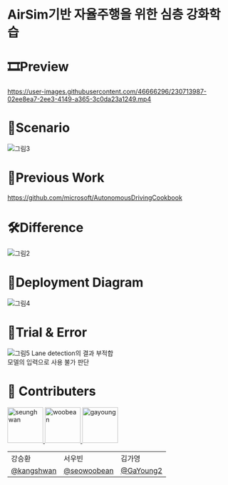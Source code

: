 # AirSim기반 자율주행을 위한 심층 강화학습

# 🎞Preview  
https://user-images.githubusercontent.com/46666296/230713987-02ee8ea7-2ee3-4149-a365-3c0da23a1249.mp4

# 📗Scenario
![그림3](https://user-images.githubusercontent.com/46666296/230714126-cd2fd952-687b-4072-a1af-01aeeeb2afc6.png)

# 🔎Previous Work  
https://github.com/microsoft/AutonomousDrivingCookbook  

# 🛠Difference
![그림2](https://user-images.githubusercontent.com/46666296/230714298-fa6da220-d104-4e2d-9d2e-c54769cfc22c.png)

# 📕Deployment Diagram  
![그림4](https://user-images.githubusercontent.com/46666296/230714431-28da6bfc-0ce6-4687-87cd-997f34c41dd9.png)

# 🛑Trial & Error
![그림5](https://user-images.githubusercontent.com/46666296/230714506-18da80c9-acfc-4386-8848-3043c67c7327.png)
Lane detection의 결과 부적합  
모델의 입력으로 사용 불가 판단  

# 🤝 Contributers
<a href = "https://github.com/kangshwan">
  <img src="https://avatars.githubusercontent.com/u/46666296?v=4" alt="seunghwan" width="80" style="max-width:100%" />
</a>
<a href = "https://github.com/seowoobean">
  <img src="https://avatars.githubusercontent.com/u/62785446?v=4" alt="woobean" width="80" style="max-width:100%" />
</a>
<a href = "https://github.com/GaYoung2">
  <img src="https://avatars.githubusercontent.com/u/62061144?v=4" alt="gayoung" width="80" style="max-width:100%" />
</a>
<table class="tg">
<tbody>
    <tr>
        <td>강승환</td>
        <td>서우빈</td>
        <td>김가영</td>
    </tr>
    <tr>
        <td><a href="https://github.com/kangshwan">@kangshwan</a></td>
        <td><a href="https://github.com/seowoobean">@seowoobean</a></td>
        <td><a href="https://github.com/GaYoung2">@GaYoung2</a></td>
    </tr>
</tbody>
</table>
